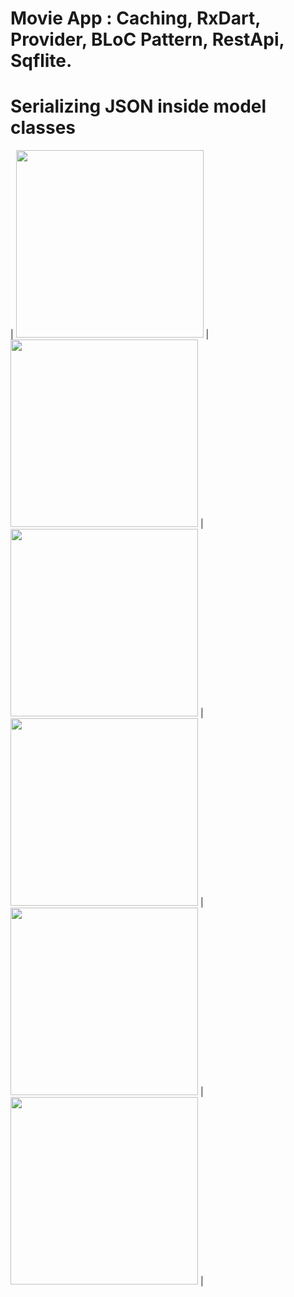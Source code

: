 # Movie App : Caching, RxDart, Provider, BLoC Pattern, RestApi, Sqflite.
# Serializing JSON inside model classes


| <img src="https://user-images.githubusercontent.com/79679398/109254821-055d3c80-7808-11eb-9ebd-a278cce5d1c5.jpg" width="300"> |
<img src="https://user-images.githubusercontent.com/79679398/109254878-2756bf00-7808-11eb-8e65-a5224f36f10a.jpg" width="300"> |
<img src="https://user-images.githubusercontent.com/79679398/109254881-29208280-7808-11eb-8c2d-d7fed13ab484.jpg" width="300"> |
<img src="https://user-images.githubusercontent.com/79679398/109254884-2a51af80-7808-11eb-935f-9fd20ac10f48.jpg" width="300"> |
<img src="https://user-images.githubusercontent.com/79679398/109254886-2aea4600-7808-11eb-93ba-117d57da56da.jpg" width="300"> |
<img src="https://user-images.githubusercontent.com/79679398/109254887-2b82dc80-7808-11eb-90ce-43f08516667a.jpg" width="300"> |
